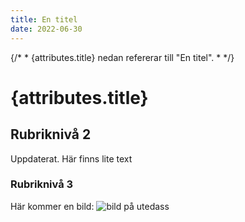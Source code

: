 ```yaml
---
title: En titel
date: 2022-06-30
---
```


{/* * {attributes.title} nedan refererar till "En titel". * */}

# {attributes.title}

## Rubriknivå 2

Uppdaterat. Här finns lite text

### Rubriknivå 3

Här kommer en bild:
![bild på utedass](/img/utedass.png)
